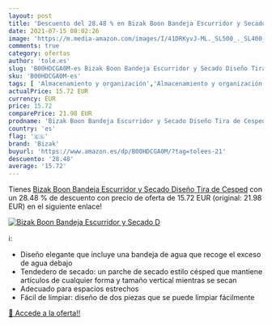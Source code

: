 ```yaml
---
layout: post
title: 'Descuento del 28.48 % en Bizak Boon Bandeja Escurridor y Secado D'
date: 2021-07-15 08:02:26
image: 'https://m.media-amazon.com/images/I/41DRKyvJ-ML._SL500_._SL400_.jpg'
comments: true
category: ofertas
author: 'tole.es'
slug: 'B00HDCGA0M-es Bizak Boon Bandeja Escurridor y Secado Diseño Tira de Cesped'
sku: 'B00HDCGA0M-es'
tags: [ 'Almacenamiento y organización','Almacenamiento y organización de la colada','Bebé','Biberones y accesorios','Escurrebiberones','Higiene','Higiene y cuidado','Hogar y cocina','Lactancia y alimentación','Limpieza de biberón','Tendederos','bizak', ]
actualPrice: 15.72 EUR
currency: EUR
price: 15.72
comparePrice: 21.98 EUR
prodname: 'Bizak Boon Bandeja Escurridor y Secado Diseño Tira de Cesped'
country: 'es'
flag: '🇪🇸'
brand: 'Bizak'
buyurl: 'https://www.amazon.es/dp/B00HDCGA0M/?tag=tolees-21'
descuento: '28.48'
average: '15.72'
---
```


Tienes [Bizak Boon Bandeja Escurridor y Secado Diseño Tira de Cesped](https://www.amazon.es/dp/B00HDCGA0M/?tag=tolees-21) con un 28.48 % de descuento con precio de oferta de 15.72 EUR (original: 21.98 EUR) en el siguiente enlace!

[![Bizak Boon Bandeja Escurridor y Secado D](https://m.media-amazon.com/images/I/41DRKyvJ-ML._SL500_._SL400_.jpg)](https://www.amazon.es/dp/B00HDCGA0M/?tag=tolees-21)

ℹ️:

- Diseño elegante que incluye una bandeja de agua que recoge el exceso de agua debajo
- Tendedero de secado: un parche de secado estilo césped que mantiene artículos de cualquier forma y tamaño vertical mientras se secan
- Adecuado para espacios estrechos
- Fácil de limpiar: diseño de dos piezas que se puede limpiar fácilmente

[🛒 Accede a la oferta!!](https://www.amazon.es/dp/B00HDCGA0M/?tag=tolees-21)
